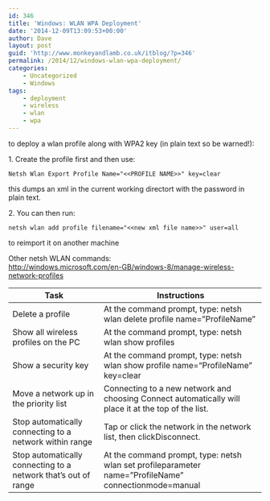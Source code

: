```yaml
---
id: 346
title: 'Windows: WLAN WPA Deployment'
date: '2014-12-09T13:09:53+00:00'
author: Dave
layout: post
guid: 'http://www.monkeyandlamb.co.uk/itblog/?p=346'
permalink: /2014/12/windows-wlan-wpa-deployment/
categories:
    - Uncategorized
    - Windows
tags:
    - deployment
    - wireless
    - wlan
    - wpa
---
```


to deploy a wlan profile along with WPA2 key (in plain text so be warned!):

1\. Create the profile first and then use:

```
Netsh Wlan Export Profile Name="<<PROFILE NAME>>" key=clear
```

this dumps an xml in the current working directort with the password in plain text.

2\. You can then run:

```
netsh wlan add profile filename="<<new xml file name>>" user=all
```

to reimport it on another machine

Other netsh WLAN commands:  
http://windows.microsoft.com/en-GB/windows-8/manage-wireless-network-profiles

| <div class="table-cell-content"><span class="para">Task</span></div> | <div class="table-cell-content"><span class="para">Instructions</span></div> |
|---|---|
| <div class="table-cell-content">Delete a profile  </div> | <div class="table-cell-content">At the command prompt, type:  <span class="userInput">netsh wlan delete profile name=”ProfileName”</span>  </div> |
| <div class="table-cell-content">Show all wireless profiles on the PC  </div> | <div class="table-cell-content">At the command prompt, type:  <span class="userInput">netsh wlan show profiles</span>  </div> |
| <div class="table-cell-content">Show a security key  </div> | <div class="table-cell-content">At the command prompt, type:  <span class="userInput">netsh wlan show profile name=“ProfileName” key=clear</span>  </div> |
| <div class="table-cell-content">Move a network up in the priority list  </div> | <div class="table-cell-content">Connecting to a new network and choosing <span class="ui">Connect automatically</span> will place it at the top of the list.  </div> |
| <div class="table-cell-content">Stop automatically connecting to a network within range  </div> | <div class="table-cell-content">Tap or click the network in the network list, then click<span class="ui">Disconnect</span>.  </div> |
| <div class="table-cell-content">Stop automatically connecting to a network that’s out of range  </div> | <div class="table-cell-content">At the command prompt, type:  <span class="userInput">netsh wlan set profileparameter name=”ProfileName” connectionmode=manual</span>  </div> |
